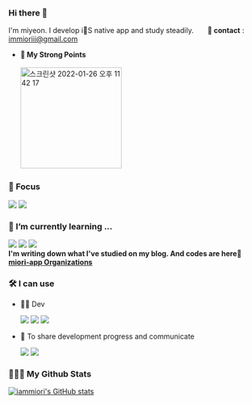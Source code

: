 ### Hi there 👋
I'm miyeon. I develop iS native app and study steadily.&nbsp;&nbsp;&nbsp;&nbsp;&nbsp;&nbsp; <b>📨 contact</b> : immioriii@gmail.com 
   - <b>💪 My Strong Points</b></br><br>
    <img width="200" alt="스크린샷 2022-01-26 오후 11 42 17" src="https://user-images.githubusercontent.com/46439995/151183996-e810103d-896d-4e17-8aab-8e32fcde3b82.png">      
### 🎯 Focus
   <img src="https://img.shields.io/badge/Swift-F05138?style=flat-square&logo=Swift&logoColor=white" /> <img src="https://img.shields.io/badge/iOS-000000?style=flat-square&logo=Apple&logoColor=white" />

### 🌱 I’m currently learning ...
   <img src="https://img.shields.io/badge/RxSwift-B7178C?style=flat-square&logo=ReactiveX&logoColor=white" /> <img src="https://img.shields.io/badge/SwiftUI-50B3D6?style=flat-square&logo=Swift&logoColor=white" /> <img src="https://img.shields.io/badge/Combine-0071e3?style=flat-square&logo=Swift&logoColor=white" />
   <br><b> I'm writing down what I've studied on my blog. And codes are here👋 [miori-app Organizations](https://github.com/miori-app)</b>

### 🛠 I can use
   - 👩‍💻 Dev
   
      <img src="https://img.shields.io/badge/Postman-FF6C37?style=flat-square&logo=Postman&logoColor=white" /> <img src="https://img.shields.io/badge/Figma-F24E1E?style=flat-square&logo=Figma&logoColor=white" /> <img src="https://img.shields.io/badge/Swagger-85EA2D?style=flat-square&logo=Swagger&logoColor=black" />
   - 👫 To share development progress and communicate
   
      <img src="https://img.shields.io/badge/Jira-0052CC?style=flat-square&logo=Jira&logoColor=white" /> <img src="https://img.shields.io/badge/Notion-000000?style=flat-square&logo=Notion&logoColor=white" />

### 🏋🏻‍♀️ My Github Stats
[![iammiori's GitHub stats](https://github-readme-stats.vercel.app/api?username=iammiori&show_icons=true&theme=swift)](https://github.com/iammiori/github-readme-stats)    
<!--
**iammiori/iammiori** is a ✨ _special_ ✨ repository because its `README.md` (this file) appears on your GitHub profile.

Here are some ideas to get you started:

- 🔭 I’m currently working on ...
- 🌱 I’m currently learning ...
- 👯 I’m looking to collaborate on ...
- 🤔 I’m looking for help with ...
- 💬 Ask me about ...
- 📫 How to reach me: ...
- 😄 Pronouns: ...
- ⚡ Fun fact: ...
-->
